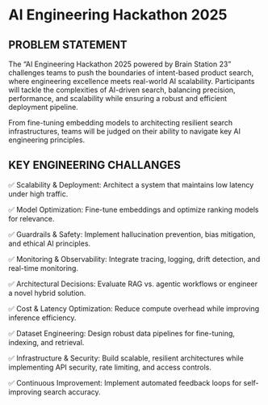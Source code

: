 # AI Engineering Hackathon 2025

## PROBLEM STATEMENT

The “AI Engineering Hackathon 2025 powered by Brain
Station 23” challenges teams to push the boundaries of
intent-based product search, where engineering excellence
meets real-world AI scalability. Participants will tackle the
complexities of AI-driven search, balancing precision,
performance, and scalability while ensuring a robust and
efficient deployment pipeline.

From fine-tuning embedding models to architecting resilient
search infrastructures, teams will be judged on their ability to
navigate key AI engineering principles. 


## KEY ENGINEERING CHALLANGES

✅ Scalability & Deployment: Architect a system that
maintains low latency under high traffic.

✅ Model Optimization: Fine-tune embeddings and optimize
ranking models for relevance.

✅ Guardrails & Safety: Implement hallucination prevention,
bias mitigation, and ethical AI principles.

✅ Monitoring & Observability: Integrate tracing, logging,
drift detection, and real-time monitoring.

✅ Architectural Decisions: Evaluate RAG vs. agentic
workflows or engineer a novel hybrid solution.

✅ Cost & Latency Optimization: Reduce compute overhead
while improving inference efficiency.

✅ Dataset Engineering: Design robust data pipelines for
fine-tuning, indexing, and retrieval.

✅ Infrastructure & Security: Build scalable, resilient
architectures while implementing API security, rate limiting,
and access controls.

✅ Continuous Improvement:  Implement automated
feedback loops for self-improving search accuracy.
